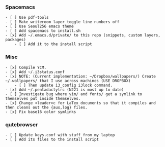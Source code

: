 ### Spacemacs ###
	- [ ] Use pdf-tools
	- [ ] Make writeroom layer toggle line numbers off
	- [ ] Use Seoul256 emacs theme
	- [ ] Add spacemacs to install.sh
	- [x] Add ~/.emacs.d/private/ to this repo (snippets, custom layers, packages)
		- [ ] Add it to the install script
    
### Misc ###
	- [x] Compile YCM.
	- [x] Add ~/.i3status.conf
	- [x] NOTE: (Current implementation: ~/Dropbox/wallpapers/) Create ~/.wallpapers/ that I use across machines (USE DROPBOX)
		- [ ] Then update i3_config i3lock command.
	- [x] Add ~/.pentadactylrc (N221 is most up to date)
	- [ ] Investigate bug where vim/ and fonts/ get a symlink to themselves put inside themselves.
	- [x] Change <leader>c for LaTex documents so that it compiles and then cleans out the {aux,log} files.
	- [x] Fix base16 color symlinks

### qutebrowser ###
	- [ ] Update keys.conf with stuff from my laptop
	- [ ] Add its files to the install script
